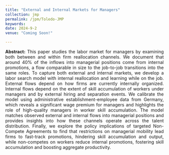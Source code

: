 ```yaml
---
title: "External and Internal Markets for Managers"
collection: jmp
permalink: /jpm/Toledo-JMP
keywords: 
date: 2024-9-2
venue: "Coming Soon!"

---
```

<div style="text-align: justify;">
<strong>Abstract:</strong> This paper studies the labor market for managers by examining both between and within firm reallocation channels. We document that around 40% of the inflows into managerial positions come from internal promotions, a flow comparable in size to the job-to-job transitions into the same roles. To capture both external and internal markets, we develop a labor search model with internal reallocation and learning while on the job. External flows depend on how firms are currently internally organized. Internal flows depend on the extent of skill accumulation of workers under managers and by external hiring and separation events. We calibrate the model using administrative establishment-employee data from Germany, which reveals a significant wage premium for managers and highlights the role of high-quality managers in worker skill accumulation. The model matches observed external and internal flows into managerial positions and provides insights into how these channels operate across the talent distribution. Finally, we explore the policy implications of targeted Non-Compete Agreements to find that restrictions on managerial mobility lead firms to fast-track promotions, hindering skill accumulation and output, while non-competes on workers reduce internal promotions, fostering skill accumulation and boosting aggregate productivity.
</div>


